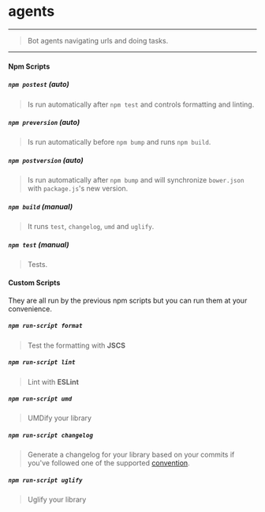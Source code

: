 # agents
----
> Bot agents navigating urls and doing tasks.

----

#### Npm Scripts
##### `npm postest` (auto)
> Is run automatically after `npm test` and controls formatting and linting.

##### `npm preversion` (auto)
> Is run automatically before `npm bump` and runs `npm build`.

##### `npm postversion` (auto)
> Is run automatically after `npm bump` and will synchronize `bower.json` with `package.js`'s new version.

##### `npm build` (manual)
> It runs `test`, `changelog`, `umd` and `uglify`.

##### `npm test` (manual)
> Tests.

#### Custom Scripts
They are all run by the previous npm scripts but you can run them at your convenience.

##### `npm run-script format`
> Test the formatting with **JSCS**

##### `npm run-script lint`
> Lint with **ESLint**

##### `npm run-script umd`
> UMDify your library

##### `npm run-script changelog`
> Generate a changelog for your library based on your commits if you've followed one of the supported [convention](https://github.com/ajoslin/conventional-changelog/tree/master/conventions).

##### `npm run-script uglify`
> Uglify your library
